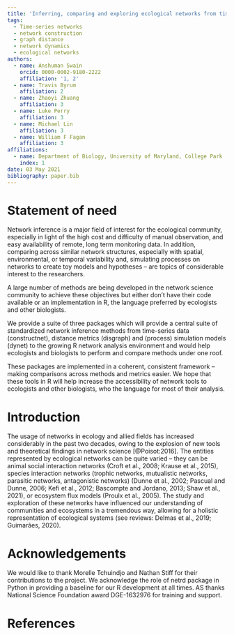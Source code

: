 ```yaml
---
title: 'Inferring, comparing and exploring ecological networks from time-series data through R packages constructnet, disgraph and dynet'
tags:
  - Time-series networks
  - network construction
  - graph distance
  - network dynamics
  - ecological networks
authors:
  - name: Anshuman Swain
    orcid: 0000-0002-9180-2222
    affiliation: '1, 2'
  - name: Travis Byrum
    affiliation: 2
  - name: Zhaoyi Zhuang
    affiliation: 3
  - name: Luke Perry
    affiliation: 3
  - name: Michael Lin
    affiliation: 3
  - name: William F Fagan
    affiliation: 3
affiliations:
  - name: Department of Biology, University of Maryland, College Park
    index: 1
date: 03 May 2021
bibliography: paper.bib
---
```


# Statement of need

Network inference is a major field of interest for the ecological community, especially in light of the high cost and difficulty of manual observation, and easy availability of remote, long term monitoring data. In addition, comparing across similar network structures, especially with spatial, environmental, or temporal variability and, simulating processes on networks to create toy models and hypotheses – are topics of considerable interest to the researchers.

A large number of methods are being developed in the network science community to achieve these objectives but either don’t have their code available or an implementation in R, the language preferred by ecologists and other biologists.

We provide a suite of three packages which will provide a central suite of standardized network inference methods from time-series data (constructnet), distance metrics (disgraph) and (process) simulation models (dynet) to the growing R network analysis environment and would help ecologists and biologists to perform and compare methods under one roof.

These packages are implemented in a coherent, consistent framework – making comparisons across methods and metrics easier. We hope that these tools in R will help increase the accessibility of network tools to ecologists and other biologists, who the language for most of their analysis.

# Introduction

The usage of networks in ecology and allied fields has increased considerably in the past two decades, owing to the explosion of new tools and theoretical findings in network science [@Poisot:2016]. The entities represented by ecological networks can be quite varied – they can be animal social interaction networks (Croft et al., 2008; Krause et al., 2015), species interaction networks (trophic networks, mutualistic networks, parasitic networks, antagonistic networks) (Dunne et al., 2002; Pascual and Dunne, 2006; Kefi et al., 2012; Bascompte and Jordano, 2013; Shaw et al., 2021), or ecosystem flux models (Proulx et al., 2005). The study and exploration of these networks have influenced our understanding of communities and ecosystems in a tremendous way, allowing for a holistic representation of ecological systems (see reviews: Delmas et al., 2019; Guimarães, 2020).

# Acknowledgements

We would like to thank Morelle Tchuindjo and Nathan Stiff for their contributions to the project. We
acknowledge the role of netrd package in Python in providing a baseline for our R development at all
times. AS thanks National Science Foundation award DGE-1632976 for training and support.

# References
